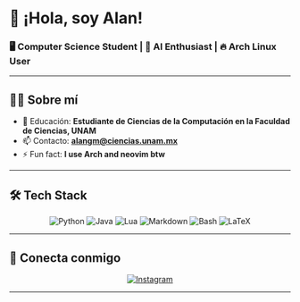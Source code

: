 # 👋 ¡Hola, soy Alan!

### 🖥️ Computer Science Student | 🤖 AI Enthusiast | 🔥 Arch Linux User

---

## 🧑‍💻 Sobre mí

- 📖 Educación: **Estudiante de Ciencias de la Computación en la Faculdad de
  Ciencias, UNAM**
- 📫 Contacto: **alangm@ciencias.unam.mx**
- ⚡ Fun fact: **I use Arch and neovim btw**

---

## 🛠️ Tech Stack

<div align="center">

![Python](https://img.shields.io/badge/-Python-3776AB?style=for-the-badge&logo=python&logoColor=white)
![Java](https://img.shields.io/badge/-Java-007396?style=for-the-badge&logo=java&logoColor=white)
![Lua](https://img.shields.io/badge/-Lua-2C2D72?style=for-the-badge&logo=lua&logoColor=white)
![Markdown](https://img.shields.io/badge/-Markdown-000000?style=for-the-badge&logo=markdown&logoColor=white)
![Bash](https://img.shields.io/badge/-Bash-4EAA25?style=for-the-badge&logo=gnu-bash&logoColor=white)
![LaTeX](https://img.shields.io/badge/-LaTeX-008080?style=for-the-badge&logo=latex&logoColor=white)

</div>

---

## 🔗 Conecta conmigo

<div align="center">

[![Instagram](https://img.shields.io/badge/-Instagram-E4405F?style=for-the-badge&logo=instagram&logoColor=white&link=https://www.instagram.com/alan_garmor)](https://www.instagram.com/alan_garmor)

</div>

---
